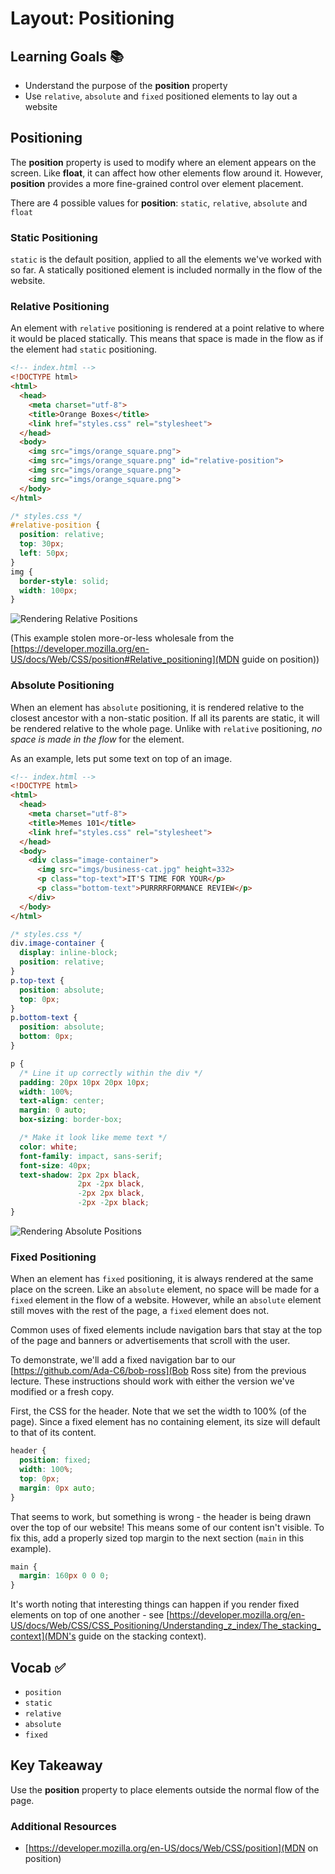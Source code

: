 # Layout: Positioning

## Learning Goals 📚
- Understand the purpose of the __position__ property
- Use `relative`, `absolute` and `fixed` positioned elements to lay out a website

## Positioning
The __position__ property is used to modify where an element appears on the screen. Like __float__, it can affect how other elements flow around it. However, __position__ provides a more fine-grained control over element placement.

There are 4 possible values for __position__: `static`, `relative`, `absolute` and `float`

### Static Positioning
`static` is the default position, applied to all the elements we've worked with so far. A statically positioned element is included normally in the flow of the website.

### Relative Positioning
An element with `relative` positioning is rendered at a point relative to where it would be placed statically. This means that space is made in the flow as if the element had `static` positioning.

```HTML
<!-- index.html -->
<!DOCTYPE html>
<html>
  <head>
    <meta charset="utf-8">
    <title>Orange Boxes</title>
    <link href="styles.css" rel="stylesheet">
  </head>
  <body>
    <img src="imgs/orange_square.png">
    <img src="imgs/orange_square.png" id="relative-position">
    <img src="imgs/orange_square.png">
    <img src="imgs/orange_square.png">
  </body>
</html>
```

```css
/* styles.css */
#relative-position {
  position: relative;
  top: 30px;
  left: 50px;
}
img {
  border-style: solid;
  width: 100px;
}
```

![Rendering Relative Positions](https://github.com/droberts-ada/textbook-curriculum/blob/positioning/05-html-css/imgs/relative_position.png "Rendering Relative Positions")

(This example stolen more-or-less wholesale from the [https://developer.mozilla.org/en-US/docs/Web/CSS/position#Relative_positioning](MDN guide on position))

### Absolute Positioning
When an element has `absolute` positioning, it is rendered relative to the closest ancestor with a non-static position. If all its parents are static, it will be rendered relative to the whole page. Unlike with `relative` positioning, *no space is made in the flow* for the element.

As an example, lets put some text on top of an image.

```html
<!-- index.html -->
<!DOCTYPE html>
<html>
  <head>
    <meta charset="utf-8">
    <title>Memes 101</title>
    <link href="styles.css" rel="stylesheet">
  </head>
  <body>
    <div class="image-container">
      <img src="imgs/business-cat.jpg" height=332>
      <p class="top-text">IT'S TIME FOR YOUR</p>
      <p class="bottom-text">PURRRRFORMANCE REVIEW</p>
    </div>
  </body>
</html>
```

```css
/* styles.css */
div.image-container {
  display: inline-block;
  position: relative;
}
p.top-text {
  position: absolute;
  top: 0px;
}
p.bottom-text {
  position: absolute;
  bottom: 0px;
}

p {
  /* Line it up correctly within the div */
  padding: 20px 10px 20px 10px;
  width: 100%;
  text-align: center;
  margin: 0 auto;
  box-sizing: border-box;

  /* Make it look like meme text */
  color: white;
  font-family: impact, sans-serif;
  font-size: 40px;
  text-shadow: 2px 2px black,
               2px -2px black,
               -2px 2px black,
               -2px -2px black;
}
```

![Rendering Absolute Positions](https://github.com/droberts-ada/textbook-curriculum/blob/positioning/05-html-css/imgs/absolute_position.png "Rendering Absolute Positions")

### Fixed Positioning
When an element has `fixed` positioning, it is always rendered at the same place on the screen. Like an `absolute` element, no space will be made for a `fixed` element in the flow of a website. However, while an `absolute` element still moves with the rest of the page, a `fixed` element does not.

Common uses of fixed elements include navigation bars that stay at the top of the page and banners or advertisements that scroll with the user.

To demonstrate, we'll add a fixed navigation bar to our [https://github.com/Ada-C6/bob-ross](Bob Ross site) from the previous lecture. These instructions should work with either the version we've modified or a fresh copy.

First, the CSS for the header. Note that we set the width to 100% (of the page). Since a fixed element has no containing element, its size will default to that of its content.

```css
header {
  position: fixed;
  width: 100%;
  top: 0px;
  margin: 0px auto;
}
```

That seems to work, but something is wrong - the header is being drawn over the top of our website! This means some of our content isn't visible. To fix this, add a properly sized top margin to the next section (`main` in this example).

```css
main {
  margin: 160px 0 0 0;
}
```

It's worth noting that interesting things can happen if you render fixed elements on top of one another - see [https://developer.mozilla.org/en-US/docs/Web/CSS/CSS_Positioning/Understanding_z_index/The_stacking_context](MDN's guide on the stacking context).

## Vocab ✅
- `position`
- `static`
- `relative`
- `absolute`
- `fixed`

## Key Takeaway
Use the __position__ property to place elements outside the normal flow of the page.

### Additional Resources
- [https://developer.mozilla.org/en-US/docs/Web/CSS/position](MDN on position)
